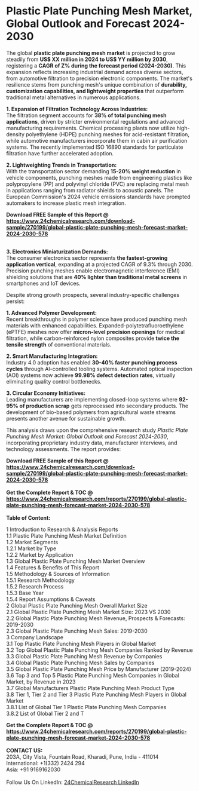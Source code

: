 <h1>Plastic Plate Punching Mesh Market, Global Outlook and Forecast 2024-2030</h1><p>The global <strong>plastic plate punching mesh market</strong> is projected to grow steadily from <strong>US$ XX million in 2024 to US$ YY million by 2030</strong>, registering a <strong>CAGR of Z% during the forecast period (2024-2030)</strong>. This expansion reflects increasing industrial demand across diverse sectors, from automotive filtration to precision electronic components. The market's resilience stems from punching mesh's unique combination of <strong>durability, customization capabilities, and lightweight properties</strong> that outperform traditional metal alternatives in numerous applications.</p><p><strong>1. Expansion of Filtration Technology Across Industries:</strong><br>
The filtration segment accounts for <strong>38% of total punching mesh applications</strong>, driven by stricter environmental regulations and advanced manufacturing requirements. Chemical processing plants now utilize high-density polyethylene (HDPE) punching meshes for acid-resistant filtration, while automotive manufacturers incorporate them in cabin air purification systems. The recently implemented ISO 16890 standards for particulate filtration have further accelerated adoption.</p><p><strong>2. Lightweighting Trends in Transportation:</strong><br>
With the transportation sector demanding <strong>15-20% weight reduction</strong> in vehicle components, punching meshes made from engineering plastics like polypropylene (PP) and polyvinyl chloride (PVC) are replacing metal mesh in applications ranging from radiator shields to acoustic panels. The European Commission's 2024 vehicle emissions standards have prompted automakers to increase plastic mesh integration.</p><div><b>Download FREE Sample of this Report @ 
            <a href="https://www.24chemicalresearch.com/download-sample/270199/global-plastic-plate-punching-mesh-forecast-market-2024-2030-578">
            https://www.24chemicalresearch.com/download-sample/270199/global-plastic-plate-punching-mesh-forecast-market-2024-2030-578</a></b></div><br><p><strong>3. Electronics Miniaturization Demands:</strong><br>
The consumer electronics sector represents <strong>the fastest-growing application vertical</strong>, expanding at a projected CAGR of 9.3% through 2030. Precision punching meshes enable electromagnetic interference (EMI) shielding solutions that are <strong>40% lighter than traditional metal screens</strong> in smartphones and IoT devices.</p><p>Despite strong growth prospects, several industry-specific challenges persist:</p><p><strong>1. Advanced Polymer Development:</strong><br>
Recent breakthroughs in polymer science have produced punching mesh materials with enhanced capabilities. Expanded-polytetrafluoroethylene (ePTFE) meshes now offer <strong>micron-level precision openings</strong> for medical filtration, while carbon-reinforced nylon composites provide <strong>twice the tensile strength</strong> of conventional materials.</p><p><strong>2. Smart Manufacturing Integration:</strong><br>
Industry 4.0 adoption has enabled <strong>30-40% faster punching process cycles</strong> through AI-controlled tooling systems. Automated optical inspection (AOI) systems now achieve <strong>99.98% defect detection rates</strong>, virtually eliminating quality control bottlenecks.</p><p><strong>3. Circular Economy Initiatives:</strong><br>
Leading manufacturers are implementing closed-loop systems where <strong>92-95% of production scrap</strong> gets reprocessed into secondary products. The development of bio-based polymers from agricultural waste streams presents another avenue for sustainable growth.</p><p>This analysis draws upon the comprehensive research study <em>Plastic Plate Punching Mesh Market: Global Outlook and Forecast 2024-2030</em>, incorporating proprietary industry data, manufacturer interviews, and technology assessments. The report provides:</p><div><b>Download FREE Sample of this Report @ 
            <a href="https://www.24chemicalresearch.com/download-sample/270199/global-plastic-plate-punching-mesh-forecast-market-2024-2030-578">
            https://www.24chemicalresearch.com/download-sample/270199/global-plastic-plate-punching-mesh-forecast-market-2024-2030-578</a></b></div><br><div><b>Get the Complete Report & TOC @ 
            <a href="https://www.24chemicalresearch.com/reports/270199/global-plastic-plate-punching-mesh-forecast-market-2024-2030-578">
            https://www.24chemicalresearch.com/reports/270199/global-plastic-plate-punching-mesh-forecast-market-2024-2030-578</a></b></div><br>
            <b>Table of Content:</b><p>1 Introduction to Research & Analysis Reports<br />
    1.1 Plastic Plate Punching Mesh Market Definition<br />
    1.2 Market Segments<br />
        1.2.1 Market by Type<br />
        1.2.2 Market by Application<br />
    1.3 Global Plastic Plate Punching Mesh Market Overview<br />
    1.4 Features & Benefits of This Report<br />
    1.5 Methodology & Sources of Information<br />
        1.5.1 Research Methodology<br />
        1.5.2 Research Process<br />
        1.5.3 Base Year<br />
        1.5.4 Report Assumptions & Caveats<br />
2 Global Plastic Plate Punching Mesh Overall Market Size<br />
    2.1 Global Plastic Plate Punching Mesh Market Size: 2023 VS 2030<br />
    2.2 Global Plastic Plate Punching Mesh Revenue, Prospects & Forecasts: 2019-2030<br />
    2.3 Global Plastic Plate Punching Mesh Sales: 2019-2030<br />
3 Company Landscape<br />
    3.1 Top Plastic Plate Punching Mesh Players in Global Market<br />
    3.2 Top Global Plastic Plate Punching Mesh Companies Ranked by Revenue<br />
    3.3 Global Plastic Plate Punching Mesh Revenue by Companies<br />
    3.4 Global Plastic Plate Punching Mesh Sales by Companies<br />
    3.5 Global Plastic Plate Punching Mesh Price by Manufacturer (2019-2024)<br />
    3.6 Top 3 and Top 5 Plastic Plate Punching Mesh Companies in Global Market, by Revenue in 2023<br />
    3.7 Global Manufacturers Plastic Plate Punching Mesh Product Type<br />
    3.8 Tier 1, Tier 2 and Tier 3 Plastic Plate Punching Mesh Players in Global Market<br />
        3.8.1 List of Global Tier 1 Plastic Plate Punching Mesh Companies<br />
        3.8.2 List of Global Tier 2 and T</p><div><b>Get the Complete Report & TOC @ 
            <a href="https://www.24chemicalresearch.com/reports/270199/global-plastic-plate-punching-mesh-forecast-market-2024-2030-578">
            https://www.24chemicalresearch.com/reports/270199/global-plastic-plate-punching-mesh-forecast-market-2024-2030-578</a></b></div><br><b>CONTACT US:</b><br>
            203A, City Vista, Fountain Road, Kharadi, Pune, India - 411014<br>
            International: +1(332) 2424 294<br>
            Asia: +91 9169162030 <br><br>
            Follow Us On LinkedIn: <a href="https://www.linkedin.com/company/24chemicalresearch/">24ChemicalResearch LinkedIn</a>